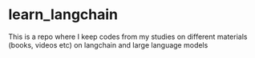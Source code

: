 # learn_langchain
This is a repo where I keep codes from my studies on different materials (books, videos etc) on langchain and large language models

